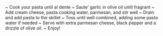 ~ Cook your pasta until al dente
~ Saute’ garlic in olive oil until fragrant
~ Add cream cheese, pasta cooking water, parmesan, and stir well
~ Drain and add pasta to the skillet
~ Toss until well combined, adding some pasta water if needed
~ Serve with extra parmesan cheese, black pepper and a drizzle of olive oil.
~ Enjoy!